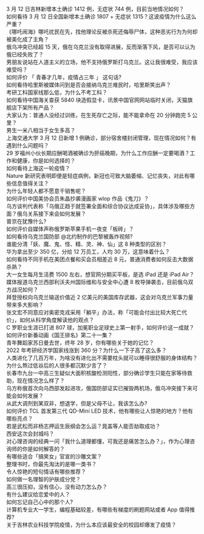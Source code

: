 3 月 12 日吉林新增本土确诊 1412 例，无症状 744 例，目前当地情况如何？  
如何看待 3 月 12 日全国新增本土确诊 1807 + 无症状 1315？这波疫情为什么这么严重？  
《哪吒闹海》哪吒扰民在先，找他理论反被杀死还侮辱尸体，这种恶劣行为为何却被美化成了主角？  
俄乌冲突已经超 15 天，俄在乌克兰没有取得进展，反而渐落下风，是否可以认为俄已经失败了？  
男朋友说站在人道主义的立场，他不支持俄罗斯打乌克兰。这让我很难受，我应该难受吗？  
如何评价 「 青春才几年，疫情占三年 」 这句话?  
如何看待哈里斯被媒体问到是否会接纳乌克兰难民时，哈里斯笑出声？  
考研工科国家线那么低，为什么不考工科？  
如何看待中国海关查获 5840 块造假显卡，讯景中国官网网站临时关闭，天猫旗舰店下架所有产品？  
大家认为：普通人没经过训练，在生死存亡之际，能不能拿命在 20 分钟跑完 5 公里？  
男生一米八相当于女生多高？  
上海交通大学 3 月 12 日新增 1 例确诊，部分宿舍楼封闭管理，现在情况如何？有遇到什么问题吗？  
29 岁福州小伙长期应酬喝酒被确诊为肝癌晚期，为什么工作应酬一定要喝酒？工作和健康，你是如何选择的？  
如何看待上海这一轮疫情？  
Nature 新研究表明即便是轻症病例，新冠也可致大脑萎缩、记忆丧失，对此有哪些信息值得关注？  
为什么年轻人都不愿意干销售呢？  
如何评价中国美协会员朱晶抄袭漫画家 wlop 作品《鬼刀》？  
乌方谈判代表称「乌俄正趋于就签署全面和综合协议达成妥协」，具体涉及哪些方面？俄乌关系接下来会如何发展？  
普京在犹豫什么?  
如何评价自媒体声称俄罗斯苹果手机一夜变「板砖」？  
如何看待乌克兰国防部 @北约制作的巴黎被轰炸视频?  
谁能分清「妖、魔、鬼、怪、精、灵、神、仙」这 8 种类型的区别？  
华为拿出至少 350 亿，分给 12 万员工，人均 30 万，这意味着什么？  
如何看待不同手机在美团点餐和买会员相差近 8 元，普通消费者如何反击大数据杀熟？  
大一女生每月生活费 1500 左右，想官网分期买平板，是选 iPad 还是 iPad Air？  
媒体报道乌克兰西部利沃夫州国际维和与安全中心遭 8 枚导弹袭击，目前俄乌双方战况如何？  
拜登授权向乌克兰输送价值近 2 亿美元的美国库存武器，这会对乌克兰军事力量带来多大影响？  
张文宏不同意应对奥密克戎采用「躺平」办法，称「可能会付出比较大死亡代价」，如何从科学角度解读他的观点？  
C 罗职业生涯已打进 807 球，加冕职业足球史上第一射手，如何评价这一成就？  
如何评价新番动画《国王排名》第二十一集？  
青年舞蹈家苏日曼去世，终年 28 岁，你有哪些关于她的记忆？  
2022 年考研经济学国家线涨到 360 分？为什么一下子高了这么多？  
人类进化了几百万年，为啥没有进化出不需要枕头就可以睡得很舒服的身体结构？  
为什么熬过低谷后的人很多都沉默少言了？  
长春市九台一中高三生疑似大面积核酸检测阳性，部分确诊学生只能在家等待救助，现在情况怎么样了？  
乌方称俄首次向乌西部发起进攻，俄国防部证实已摧毁两机场，俄乌冲突接下来可能会如何发展？  
从武大调剂到某双非，想退学，但是父母不让，我该怎么办?  
如何评价 TCL 首发第三代 QD-Mini LED 技术，他有哪些让人惊艳的地方？他有哪些亮点？  
若是武松而非杨志押运生辰纲会怎么运？晁盖等人能否劫取成功？  
西安这次会封城吗？  
对心理咨询的经典一问「我什么道理都懂，可我还是痛苦怎么办？」，作为心理咨询师的你是如何解答的？  
有哪些适合「搞笑女」官宣的沙雕文案？  
整理书时，你最先淘汰的是哪一类书？  
令人惊艳的短句情话有哪些推荐？  
如何做一名理智的护肤成分党？  
高三很压抑，没有信心，没有动力怎么办？  
有什么建议给恋爱中的人？  
如何忘记自己心中的那个人?  
计算机专业大一学生，编程基础较差，有哪些有梯度的刷题网站或者 App 值得推荐?  
关于吉林农业科技学院疫情，为什么本应该最安全的校园却爆发了疫情？  
